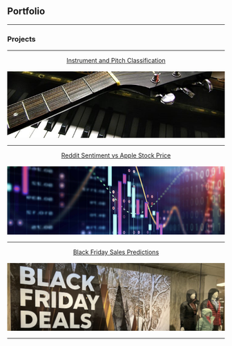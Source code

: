 ## Portfolio

---

### Projects


---
[<center>Instrument and Pitch Classification</center>](/music)
<br>
[<img src="images/guitar_piano_cropped.jpg?raw=true"/>](/music)

---
[<center>Reddit Sentiment vs Apple Stock Price</center>](/sample_page)
<br>
[<img src="images/stock_better_cropped.jpg?raw=true"/>](/sample_page)

---
[<center>Black Friday Sales Predictions</center>](/black_friday)
<br>
[<img src="images/black_friday_cropped.jpg?raw=true"/>](/black_friday)



---
<!-- Remove above link if you don't want to attibute -->
